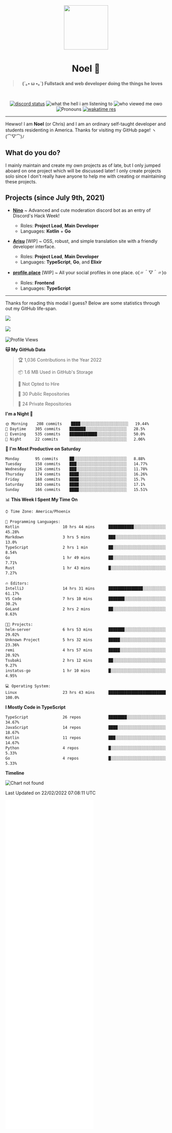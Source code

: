<div align='center'>
  <div align='center'>
    <img
      src='https://cdn.floofy.dev/art/icons/icon_cinnamonserval.png'
      width='138'
      height='138'
    />
  </div>
  <h1>Noel 🐾</h1>
  <blockquote><strong>(´｡• ω •｡`) Fullstack and web developer doing the things he loves</strong></blockquote>

  <br />

  <a href='https://discord.com/users/280158289667555328' target='_blank'><img alt="discord status" src="https://dev.discordprofiles.me/badge/status/280158289667555328" /></a>
  <img alt="what the hell i am listening to" src="https://dev.discordprofiles.me/badge/spotify/280158289667555328" />
  <img alt="who viewed me owo" src="https://komarev.com/ghpvc/?username=auguwu" />
  <img alt='Pronouns' src='https://img.shields.io/endpoint?url=https://pronoundb.org/shields/6004d014406af11e4593a013' />
  <a href="https://wakatime.com/@auguwu" target='_blank'>
    <img alt='wakatime res' src='https://wakatime.com/badge/user/89736485-42ec-4c0f-a2f3-481db74514dc.svg' />
  </a>
</div>

<hr />

Hewwo! I am **Noel** (or Chris) and I am an ordinary self-taught developer and students residenting in America. Thanks for visiting my GitHub page! ヽ(⌒▽⌒)ﾉ

## What do you do?
I mainly maintain and create my own projects as of late, but I only jumped aboard on one project which will be discussed later! I only create projects
solo since I don't really have anyone to help me with creating or maintaining these projects.

## Projects (since July 9th, 2021)
- [**Nino**](https://nino.sh) ~ Advanced and cute moderation discord bot as an entry of Discord's Hack Week!
  - Roles: **Project Lead**, **Main Developer**
  - Languages: **Kotlin** + **Go**

- [**Arisu**](https://arisu.land) [WIP] ~ OSS, robust, and simple translation site with a friendly developer interface.
  - Roles: **Project Lead**, **Main Developer**
  - Languages: **TypeScript**, **Go**, and **Elixir**

- [**profile.place**](https://profile.place) [WIP] ~ All your social profiles in one place. o(〃＾▽＾〃)o
  - Roles: **Frontend**
  - Languages: **TypeScript**

---

Thanks for reading this modal I guess? Below are some statistics through out my GitHub life-span.

![](https://github-readme-stats.vercel.app/api?username=auguwu&count_private=true&show_icons=true&theme=gruvbox)

![](https://github-readme-stats.vercel.app/api/top-langs/?username=auguwu&layout=compact&theme=gruvbox)

<!--START_SECTION:waka-->
![Profile Views](http://img.shields.io/badge/Profile%20Views-65-blue)

**🐱 My GitHub Data** 

> 🏆 1,036 Contributions in the Year 2022
 > 
> 📦 1.6 MB Used in GitHub's Storage 
 > 
> 🚫 Not Opted to Hire
 > 
> 📜 30 Public Repositories 
 > 
> 🔑 24 Private Repositories  
 > 
**I'm a Night 🦉** 

```text
🌞 Morning    208 commits    ████░░░░░░░░░░░░░░░░░░░░░   19.44% 
🌆 Daytime    305 commits    ███████░░░░░░░░░░░░░░░░░░   28.5% 
🌃 Evening    535 commits    ████████████░░░░░░░░░░░░░   50.0% 
🌙 Night      22 commits     ░░░░░░░░░░░░░░░░░░░░░░░░░   2.06%

```
📅 **I'm Most Productive on Saturday** 

```text
Monday       95 commits     ██░░░░░░░░░░░░░░░░░░░░░░░   8.88% 
Tuesday      158 commits    ███░░░░░░░░░░░░░░░░░░░░░░   14.77% 
Wednesday    126 commits    ███░░░░░░░░░░░░░░░░░░░░░░   11.78% 
Thursday     174 commits    ████░░░░░░░░░░░░░░░░░░░░░   16.26% 
Friday       168 commits    ████░░░░░░░░░░░░░░░░░░░░░   15.7% 
Saturday     183 commits    ████░░░░░░░░░░░░░░░░░░░░░   17.1% 
Sunday       166 commits    ████░░░░░░░░░░░░░░░░░░░░░   15.51%

```


📊 **This Week I Spent My Time On** 

```text
⌚︎ Time Zone: America/Phoenix

💬 Programming Languages: 
Kotlin                   10 hrs 44 mins      ███████████░░░░░░░░░░░░░░   45.28% 
Markdown                 3 hrs 5 mins        ███░░░░░░░░░░░░░░░░░░░░░░   13.0% 
TypeScript               2 hrs 1 min         ██░░░░░░░░░░░░░░░░░░░░░░░   8.54% 
Go                       1 hr 49 mins        ██░░░░░░░░░░░░░░░░░░░░░░░   7.71% 
Rust                     1 hr 43 mins        █░░░░░░░░░░░░░░░░░░░░░░░░   7.27%

🔥 Editors: 
IntelliJ                 14 hrs 31 mins      ███████████████░░░░░░░░░░   61.17% 
VS Code                  7 hrs 10 mins       ███████░░░░░░░░░░░░░░░░░░   30.2% 
GoLand                   2 hrs 2 mins        ██░░░░░░░░░░░░░░░░░░░░░░░   8.63%

🐱‍💻 Projects: 
helm-server              6 hrs 53 mins       ███████░░░░░░░░░░░░░░░░░░   29.02% 
Unknown Project          5 hrs 32 mins       █████░░░░░░░░░░░░░░░░░░░░   23.36% 
remi                     4 hrs 57 mins       █████░░░░░░░░░░░░░░░░░░░░   20.92% 
Tsubaki                  2 hrs 12 mins       ██░░░░░░░░░░░░░░░░░░░░░░░   9.27% 
instatus-go              1 hr 10 mins        █░░░░░░░░░░░░░░░░░░░░░░░░   4.95%

💻 Operating System: 
Linux                    23 hrs 43 mins      █████████████████████████   100.0%

```

**I Mostly Code in TypeScript** 

```text
TypeScript               26 repos            ████████░░░░░░░░░░░░░░░░░   34.67% 
JavaScript               14 repos            ████░░░░░░░░░░░░░░░░░░░░░   18.67% 
Kotlin                   11 repos            ███░░░░░░░░░░░░░░░░░░░░░░   14.67% 
Python                   4 repos             █░░░░░░░░░░░░░░░░░░░░░░░░   5.33% 
Go                       4 repos             █░░░░░░░░░░░░░░░░░░░░░░░░   5.33%

```


**Timeline**

![Chart not found](https://raw.githubusercontent.com/auguwu/auguwu/master/charts/bar_graph.png) 


 Last Updated on 22/02/2022 07:08:11 UTC
<!--END_SECTION:waka-->

![](./github-metrics.svg)
